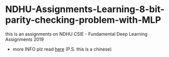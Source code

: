 # NDHU-Assignments-Learning-8-bit-parity-checking-problem-with-MLP
this is an assignments on NDHU CSIE - Fundamental Deep Learning Assignments 2019

- more INFO plz read [here](https://hackmd.io/9UW2ItkLTEKitICl55tmZw)
  (P.S. this is a chinese)

